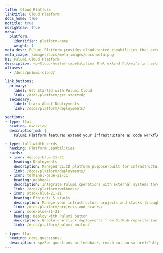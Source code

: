 ```yaml
---
title: Cloud Platform
linktitle: Cloud Platform
docs_home: true
notitle: true
norightnav: true
menu:
  platform:
    identifier: platform-home
    weight: 1
meta_desc: Pulumi Platform provides cloud-hosted capabilities that extend infrastructure as code with managed deployments, drift detection, and operational automation.
meta_image: /images/docs/meta-images/docs-meta.png
h1: Pulumi Cloud Platform
description: <p>Cloud-hosted capabilities that extend Pulumi's infrastructure as code with managed deployments, drift detection, and operational automation.</p>
aliases:
  - /docs/pulumi-cloud/

link_buttons:
  primary:
    label: Get Started with Pulumi Cloud
    link: /docs/platform/get-started/
  secondary:
    label: Learn About Deployments
    link: /docs/platform/deployments/

sections:
- type: flat
  heading: Overview
  description_md: |
    Pulumi Platform features extend your infrastructure as code workflows with cloud-hosted automation, state management, and operational capabilities. These features run in Pulumi Cloud and integrate seamlessly with your IaC programs to provide enterprise-grade deployment automation, drift detection, and governance.

- type: full-width-cards
  heading: Platform Capabilities
  cards:
  - icon: deploy-blue-21-21
    heading: Deployments
    description: Managed CI/CD platform purpose-built for infrastructure as code with automated deployments, drift detection, review stacks, and scheduled operations.
    link: /docs/platform/deployments/
  - icon: terminal-blue-21-21
    heading: Webhooks
    description: Integrate Pulumi operations with external systems through webhooks and event notifications.
    link: /docs/platform/webhooks/
  - icon: stack-blue-21-21
    heading: Projects & stacks
    description: Manage your infrastructure projects and stacks through the Pulumi Cloud interface with stack permissions and access controls.
    link: /docs/platform/projects-and-stacks/
  - icon: code-blue-21-21
    heading: Deploy with Pulumi button
    description: Enable one-click deployments from GitHub repositories, gists, or web pages with embeddable deployment buttons.
    link: /docs/platform/pulumi-button/

- type: flat
  heading: Have questions?
  description: <p>For questions or feedback, reach out on <a href="https://slack.pulumi.com" target="_blank">community Slack</a>, <a href="https://github.com/pulumi" target="_blank">GitHub</a>, or <a href="/support/">contact support</a>.</p>
---
```

